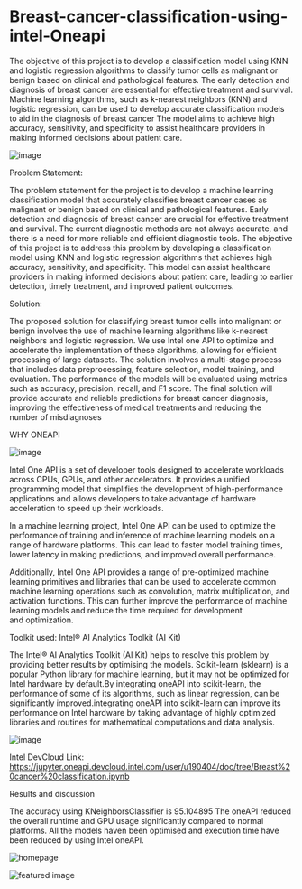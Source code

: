 # Breast-cancer-classification-using-intel-Oneapi

The objective of this project is to develop a classification model using KNN and logistic regression algorithms to classify tumor cells as malignant or benign based on clinical and pathological features. The early detection and diagnosis of breast cancer are essential for effective treatment and survival. Machine learning algorithms, such as k-nearest neighbors (KNN) and logistic regression, can be used to develop accurate classification models to aid in the diagnosis of breast cancer The model aims to achieve high accuracy, sensitivity, and specificity to assist healthcare providers in making informed decisions about patient care.

![image](https://user-images.githubusercontent.com/113981140/235284876-88740033-05d8-4e62-80bf-916cfb7b9398.png)

Problem Statement:

The problem statement for the project is to develop a machine learning classification model that accurately classifies breast cancer cases as malignant or benign based on clinical and pathological features. Early detection and diagnosis of breast cancer are crucial for effective treatment and survival. The current diagnostic methods are not always accurate, and there is a need for more reliable and efficient diagnostic tools. The objective of this project is to address this problem by developing a classification model using KNN and logistic regression algorithms that achieves high accuracy, sensitivity, and specificity. This model can assist healthcare providers in making informed decisions about patient care, leading to earlier detection, timely treatment, and improved patient outcomes.

Solution:

The proposed solution for classifying breast tumor cells into malignant or benign involves the use of machine learning algorithms like k-nearest neighbors and logistic regression. 
We use Intel one API to optimize and accelerate the implementation of these algorithms, allowing for efficient processing of large datasets. The solution involves a multi-stage process that includes data preprocessing, feature selection, model training, and evaluation. 
The performance of the models will be evaluated using metrics such as accuracy, precision, recall, and F1 score. The final solution will provide accurate and reliable predictions for breast cancer diagnosis, improving the effectiveness of medical treatments and reducing the number of misdiagnoses


WHY ONEAPI

![image](https://user-images.githubusercontent.com/113981140/235285065-b08846f7-4326-4d2f-8299-c95e4f5c22a6.png)

Intel One API is a set of developer tools designed to accelerate workloads across CPUs, GPUs, and other accelerators. It provides a unified programming model that simplifies the development of high-performance applications and allows developers to take advantage of hardware acceleration to speed up their workloads.

In a machine learning project, Intel One API can be used to optimize the performance of training and inference of machine learning models on a range of hardware platforms. This can lead to faster model training times, lower latency in making predictions, and improved overall performance.

Additionally, Intel One API provides a range of pre-optimized machine learning primitives and libraries that can be used to accelerate common machine learning operations such as convolution, matrix multiplication, and activation functions. This can further improve the performance of machine learning models and reduce the time required for development and optimization.

Toolkit used: Intel® AI Analytics Toolkit (AI Kit)

The Intel® AI Analytics Toolkit (AI Kit) helps to resolve this problem by providing better results by optimising the models.
Scikit-learn (sklearn) is a popular Python library for machine learning, but it may not be optimized for Intel hardware by default.By integrating oneAPI into scikit-learn, the performance of some of its algorithms, such as linear regression, can be significantly improved.integrating oneAPI into scikit-learn can improve its performance on Intel hardware by taking advantage of highly optimized libraries and routines for mathematical computations and data analysis.

![image](https://user-images.githubusercontent.com/113981140/235285147-d3699f6c-4e3d-4017-8711-78237b327eab.png)

Intel DevCloud
Link: https://jupyter.oneapi.devcloud.intel.com/user/u190404/doc/tree/Breast%20cancer%20classification.ipynb

Results and discussion

The accuracy using KNeighborsClassifier is 95.104895
The oneAPI reduced the overall runtime and GPU usage significantly compared to normal platforms. All the models haven been optimised and execution time have been reduced by using Intel oneAPI.

![homepage](https://user-images.githubusercontent.com/113981140/235285238-921c7030-9916-47c0-bd43-2dad3b0ccd79.png)

![featured image](https://user-images.githubusercontent.com/113981140/235285247-59872c4d-2f22-4d73-860c-93726b3dbf6b.png)






